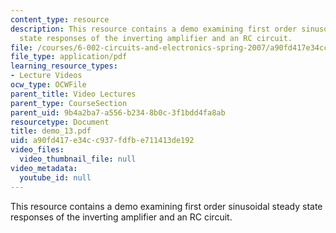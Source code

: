 ```yaml
---
content_type: resource
description: This resource contains a demo examining first order sinusoidal steady
  state responses of the inverting amplifier and an RC circuit.
file: /courses/6-002-circuits-and-electronics-spring-2007/a90fd417e34cc937fdfbe711413de192_demo_13.pdf
file_type: application/pdf
learning_resource_types:
- Lecture Videos
ocw_type: OCWFile
parent_title: Video Lectures
parent_type: CourseSection
parent_uid: 9b4a2ba7-a556-b234-8b0c-3f1bdd4fa8ab
resourcetype: Document
title: demo_13.pdf
uid: a90fd417-e34c-c937-fdfb-e711413de192
video_files:
  video_thumbnail_file: null
video_metadata:
  youtube_id: null
---
```

This resource contains a demo examining first order sinusoidal steady state responses of the inverting amplifier and an RC circuit.

